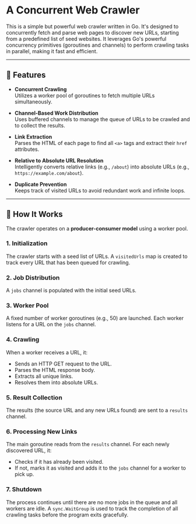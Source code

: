 # A Concurrent Web Crawler

This is a simple but powerful web crawler written in Go. It's designed to concurrently fetch and parse web pages to discover new URLs, starting from a predefined list of seed websites. It leverages Go's powerful concurrency primitives (goroutines and channels) to perform crawling tasks in parallel, making it fast and efficient.

---

## 🚀 Features

- **Concurrent Crawling**  
  Utilizes a worker pool of goroutines to fetch multiple URLs simultaneously.

- **Channel-Based Work Distribution**  
  Uses buffered channels to manage the queue of URLs to be crawled and to collect the results.

- **Link Extraction**  
  Parses the HTML of each page to find all `<a>` tags and extract their `href` attributes.

- **Relative to Absolute URL Resolution**  
  Intelligently converts relative links (e.g., `/about`) into absolute URLs (e.g., `https://example.com/about`).

- **Duplicate Prevention**  
  Keeps track of visited URLs to avoid redundant work and infinite loops.

---

## 🧠 How It Works

The crawler operates on a **producer-consumer model** using a worker pool.

### 1. Initialization
The crawler starts with a seed list of URLs. A `visitedUrls` map is created to track every URL that has been queued for crawling.

### 2. Job Distribution
A `jobs` channel is populated with the initial seed URLs.

### 3. Worker Pool
A fixed number of worker goroutines (e.g., 50) are launched. Each worker listens for a URL on the `jobs` channel.

### 4. Crawling
When a worker receives a URL, it:

- Sends an HTTP GET request to the URL.
- Parses the HTML response body.
- Extracts all unique links.
- Resolves them into absolute URLs.

### 5. Result Collection
The results (the source URL and any new URLs found) are sent to a `results` channel.

### 6. Processing New Links
The main goroutine reads from the `results` channel. For each newly discovered URL, it:

- Checks if it has already been visited.
- If not, marks it as visited and adds it to the `jobs` channel for a worker to pick up.

### 7. Shutdown
The process continues until there are no more jobs in the queue and all workers are idle. A `sync.WaitGroup` is used to track the completion of all crawling tasks before the program exits gracefully.
